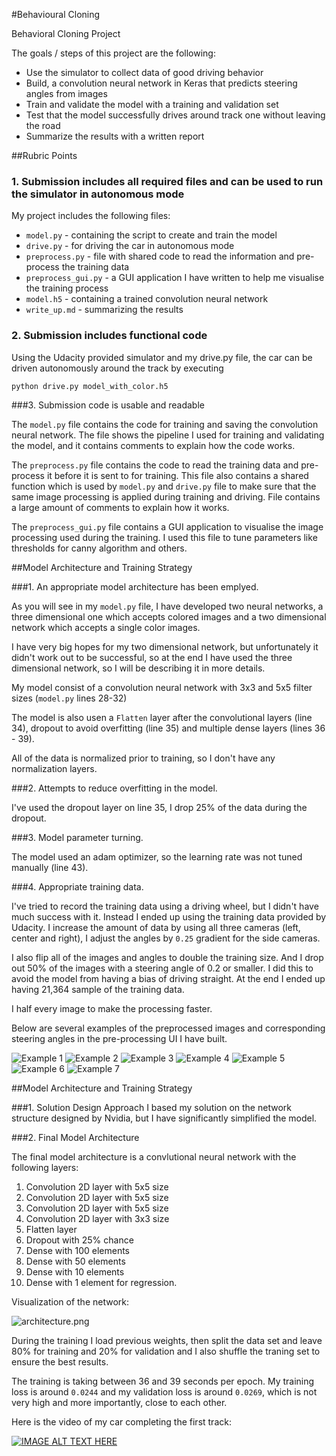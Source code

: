 #Behavioural Cloning

Behavioral Cloning Project

The goals / steps of this project are the following:

* Use the simulator to collect data of good driving behavior
* Build, a convolution neural network in Keras that predicts steering angles from images
* Train and validate the model with a training and validation set
* Test that the model successfully drives around track one without leaving the road
* Summarize the results with a written report

##Rubric Points


### 1. Submission includes all required files and can be used to run the simulator in autonomous mode

My project includes the following files:

* `model.py` - containing the script to create and train the model
* `drive.py` - for driving the car in autonomous mode
* `preprocess.py` - file with shared code to read the information and pre-process the training data
* `preprocess_gui.py` - a GUI application I have written to help me visualise the training process
* `model.h5` - containing a trained convolution neural network
* `write_up.md` - summarizing the results


### 2. Submission includes functional code

Using the Udacity provided simulator and my drive.py file, the car can be driven autonomously around the track by executing

```
python drive.py model_with_color.h5
```

###3. Submission code is usable and readable

The `model.py` file contains the code for training and saving the convolution neural network. The file shows the pipeline I used for training and validating the model, and it contains comments to explain how the code works. 

The `preprocess.py` file contains the code to read the training data and pre-process it before it is sent to for training. This file also contains a shared function which is used by `model.py` and `drive.py` file to make sure that the same image processing is applied during training and driving. File contains a large amount of comments to explain how it works.

The `preprocess_gui.py` file contains a GUI application to visualise the image processing used during the training. I used this file to tune parameters like thresholds for canny algorithm and others.

##Model Architecture and Training Strategy

###1. An appropriate model architecture has been emplyed.

As you will see in my `model.py` file, I have developed two neural networks, a three dimensional one which accepts colored images and a two dimensional network which accepts a single color images.

I have very big hopes for my two dimensional network, but unfortunately it didn't work out to be successful, so at the end I have used the three dimensional network, so I will be describing it in more details.

My model consist of a convolution neural network with 3x3 and 5x5 filter sizes (`model.py` lines 28-32)

The model is also usen a `Flatten` layer after the convolutional layers (line 34), dropout to avoid overfitting (line 35) and multiple dense layers (lines 36 - 39).

All of the data is normalized prior to training, so I don't have any normalization layers.

###2. Attempts to reduce overfitting in the model.

I've used the dropout layer on line 35, I drop 25% of the data during the dropout.

###3. Model parameter turning.

The model used an adam optimizer, so the learning rate was not tuned manually (line 43).

###4. Appropriate training data.

I've tried to record the training data using a driving wheel, but I didn't have much success with it. Instead I ended up using the training data provided by Udacity. I increase the amount of data by using all three cameras (left, center and right), I adjust the angles by `0.25` gradient for the side cameras.

I also flip all of the images and angles to double the training size. And I drop out 50% of the images with a steering angle of 0.2 or smaller. I did this to avoid the model from having a bias of driving straight. At the end I ended up having 21,364 sample of the training data.

I half every image to make the processing faster.

Below are several examples of the preprocessed images and corresponding steering angles in the pre-processing UI I have built.

![Example 1](doc_img/example1.png)
![Example 2](doc_img/example2.png)
![Example 3](doc_img/example3.png)
![Example 4](doc_img/example4.png)
![Example 5](doc_img/example5.png)
![Example 6](doc_img/example6.png)
![Example 7](doc_img/example7.png)


##Model Architecture and Training Strategy

###1. Solution Design Approach
I based my solution on the network structure designed by Nvidia, but I have significantly simplified the model.

###2. Final Model Architecture

The final model architecture is a convlutional neural network with the following layers:
1. Convolution 2D layer with 5x5 size
2. Convolution 2D layer with 5x5 size
3. Convolution 2D layer with 5x5 size
4. Convolution 2D layer with 3x3 size
5. Flatten layer
6. Dropout with 25% chance
7. Dense with 100 elements
8. Dense with 50 elements
9. Dense with 10 elements
10. Dense with 1 element for regression.

Visualization of the network:

![architecture.png](doc_img/architecture.png)

During the training I load previous weights, then split the data set and leave 80% for training and 20% for validation and I also shuffle the traning set to ensure the best results.

The training is taking between 36 and 39 seconds per epoch. My training loss is around `0.0244` and my validation loss is around `0.0269`, which is not very high and more importantly, close to each other.

Here is the video of my car completing the first track:

[![IMAGE ALT TEXT HERE](https://img.youtube.com/vi/cMsf99SIArE/0.jpg)](https://www.youtube.com/watch?v=cMsf99SIArE)